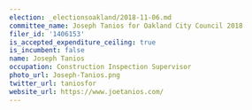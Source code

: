 ```yaml
---
election: _electionsoakland/2018-11-06.md
committee_name: Joseph Tanios for Oakland City Council 2018
filer_id: '1406153'
is_accepted_expenditure_ceiling: true
is_incumbent: false
name: Joseph Tanios
occupation: Construction Inspection Supervisor
photo_url: Joseph-Tanios.png
twitter_url: taniosfor
website_url: https://www.joetanios.com/
---
```

